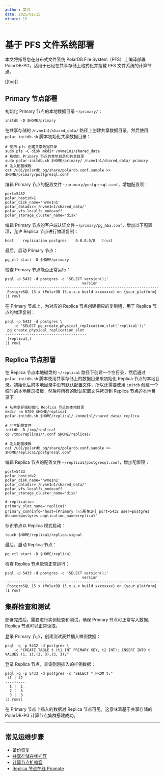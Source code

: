 ```yaml
---
author: 棠羽
date: 2025/01/15
minute: 15
---
```


# 基于 PFS 文件系统部署

<ArticleInfo :frontmatter=$frontmatter></ArticleInfo>

本文将指导您在分布式文件系统 PolarDB File System（PFS）上编译部署 PolarDB-PG，适用于已经在共享存储上格式化并挂载 PFS 文件系统的计算节点。

[[toc]]

## Primary 节点部署

初始化 Primary 节点的本地数据目录 `~/primary/`：

```bash:no-line-numbers
initdb -D $HOME/primary
```

在共享存储的 `/nvme1n1/shared_data/` 路径上创建共享数据目录，然后使用 `polar-initdb.sh` 脚本初始化共享数据目录：

```bash:no-line-numbers
# 使用 pfs 创建共享数据目录
sudo pfs -C disk mkdir /nvme1n1/shared_data
# 初始化 Primary 节点的本地目录和共享目录
sudo polar-initdb.sh $HOME/primary/ /nvme1n1/shared_data/ primary
# 注入配置模板
cat /u01/polardb_pg/share/polardb.conf.sample >> $HOME/primary/postgresql.conf
```

编辑 Primary 节点的配置文件 `~/primary/postgresql.conf`，增加配置项：

```ini:no-line-numbers
port=5432
polar_hostid=1
polar_disk_name='nvme1n1'
polar_datadir='/nvme1n1/shared_data/'
polar_vfs.localfs_mode=off
polar_storage_cluster_name='disk'
```

编辑 Primary 节点的客户端认证文件 `~/primary/pg_hba.conf`，增加以下配置项，允许 Replica 节点进行物理复制：

```ini:no-line-numbers
host	replication	postgres	0.0.0.0/0	trust
```

最后，启动 Primary 节点：

```bash:no-line-numbers
pg_ctl start -D $HOME/primary
```

检查 Primary 节点能否正常运行：

```bash:no-line-numbers
psql -p 5432 -d postgres -c 'SELECT version();'
                                   version
----------------------------------------------------------------------
 PostgreSQL 15.x (PolarDB 15.x.x.x build xxxxxxxx) on {your_platform}
(1 row)
```

在 Primary 节点上，为对应的 Replica 节点创建相应的复制槽，用于 Replica 节点的物理复制：

```bash:no-line-numbers
psql -p 5432 -d postgres \
    -c "SELECT pg_create_physical_replication_slot('replica1');"
 pg_create_physical_replication_slot
-------------------------------------
 (replica1,)
(1 row)
```

## Replica 节点部署

在 Replica 节点本地磁盘的 `~/replica1` 路径下创建一个空目录，然后通过 `polar-initdb.sh` 脚本使用共享存储上的数据目录来初始化 Replica 节点的本地目录。初始化后的本地目录中没有默认配置文件，所以还需要使用 `initdb` 创建一个临时的本地目录模板，然后将所有的默认配置文件拷贝到 Replica 节点的本地目录下：

```shell:no-line-numbers
# 从共享存储初始化 Replica 节点的本地目录
mkdir -m 0700 $HOME/replica1
polar-initdb.sh $HOME/replica1/ /nvme1n1/shared_data/ replica

# 产生配置文件
initdb -D /tmp/replica1
cp /tmp/replica1/*.conf $HOME/replica1/

# 注入配置模板
cat /u01/polardb_pg/share/polardb.conf.sample >> $HOME/replica1/postgresql.conf
```

编辑 Replica 节点的配置文件 `~/replica1/postgresql.conf`，增加配置项：

```ini:no-line-numbers
port=5433
polar_hostid=2
polar_disk_name='nvme1n1'
polar_datadir='/nvme1n1/shared_data/'
polar_vfs.localfs_mode=off
polar_storage_cluster_name='disk'

# replication
primary_slot_name='replica1'
primary_conninfo='host=[Primary 节点所在IP] port=5432 user=postgres dbname=postgres application_name=replica1'
```

标识节点以 Replica 模式启动：

```shell:no-line-numbers
touch $HOME/replica1/replica.signal
```

最后，启动 Replica 节点：

```bash:no-line-numbers
pg_ctl start -D $HOME/replica1
```

检查 Replica 节点能否正常运行：

```bash:no-line-numbers
psql -p 5433 -d postgres -c 'SELECT version();'
                                   version
----------------------------------------------------------------------
 PostgreSQL 15.x (PolarDB 15.x.x.x build xxxxxxxx) on {your_platform}
(1 row)
```

## 集群检查和测试

部署完成后，需要进行实例检查和测试，确保 Primary 节点可正常写入数据，Replica 节点可以正常读取。

登录 Primary 节点，创建测试表并插入样例数据：

```bash:no-line-numbers
psql -q -p 5432 -d postgres \
    -c "CREATE TABLE t (t1 INT PRIMARY KEY, t2 INT); INSERT INTO t VALUES (1, 1),(2, 3),(3, 3);"
```

登录 Replica 节点，查询刚刚插入的样例数据：

```bash:no-line-numbers
psql -q -p 5433 -d postgres -c "SELECT * FROM t;"
 t1 | t2
----+----
  1 |  1
  2 |  3
  3 |  3
(3 rows)
```

在 Primary 节点上插入的数据对 Replica 节点可见，这意味着基于共享存储的 PolarDB-PG 计算节点集群搭建成功。

---

## 常见运维步骤

- [备份恢复](../operation/backup-and-restore.md)
- [共享存储在线扩容](../operation/grow-storage.md)
- [计算节点扩缩容](../operation/scale-out.md)
- [Replica 节点在线 Promote](../operation/ro-online-promote.md)
